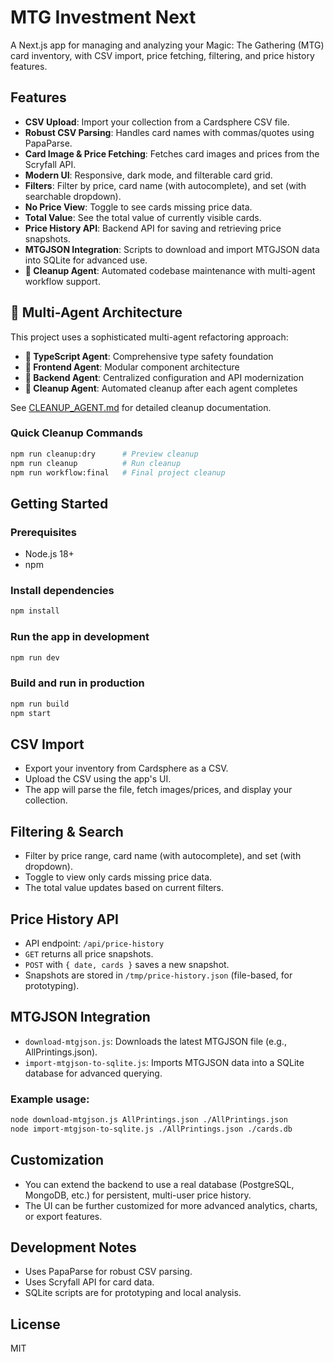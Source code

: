 # MTG Investment Next

A Next.js app for managing and analyzing your Magic: The Gathering (MTG) card inventory, with CSV import, price fetching, filtering, and price history features.

## Features

- **CSV Upload**: Import your collection from a Cardsphere CSV file.
- **Robust CSV Parsing**: Handles card names with commas/quotes using PapaParse.
- **Card Image & Price Fetching**: Fetches card images and prices from the Scryfall API.
- **Modern UI**: Responsive, dark mode, and filterable card grid.
- **Filters**: Filter by price, card name (with autocomplete), and set (with searchable dropdown).
- **No Price View**: Toggle to see cards missing price data.
- **Total Value**: See the total value of currently visible cards.
- **Price History API**: Backend API for saving and retrieving price snapshots.
- **MTGJSON Integration**: Scripts to download and import MTGJSON data into SQLite for advanced use.
- **🧹 Cleanup Agent**: Automated codebase maintenance with multi-agent workflow support.

## 🤖 Multi-Agent Architecture

This project uses a sophisticated multi-agent refactoring approach:

- **🎯 TypeScript Agent**: Comprehensive type safety foundation
- **🎨 Frontend Agent**: Modular component architecture  
- **🔧 Backend Agent**: Centralized configuration and API modernization
- **🧹 Cleanup Agent**: Automated cleanup after each agent completes

See [CLEANUP_AGENT.md](./CLEANUP_AGENT.md) for detailed cleanup documentation.

### Quick Cleanup Commands
```bash
npm run cleanup:dry      # Preview cleanup
npm run cleanup          # Run cleanup
npm run workflow:final   # Final project cleanup
```

## Getting Started

### Prerequisites
- Node.js 18+
- npm

### Install dependencies
```bash
npm install
```

### Run the app in development
```bash
npm run dev
```

### Build and run in production
```bash
npm run build
npm start
```

## CSV Import
- Export your inventory from Cardsphere as a CSV.
- Upload the CSV using the app's UI.
- The app will parse the file, fetch images/prices, and display your collection.

## Filtering & Search
- Filter by price range, card name (with autocomplete), and set (with dropdown).
- Toggle to view only cards missing price data.
- The total value updates based on current filters.

## Price History API
- API endpoint: `/api/price-history`
- `GET` returns all price snapshots.
- `POST` with `{ date, cards }` saves a new snapshot.
- Snapshots are stored in `/tmp/price-history.json` (file-based, for prototyping).

## MTGJSON Integration
- `download-mtgjson.js`: Downloads the latest MTGJSON file (e.g., AllPrintings.json).
- `import-mtgjson-to-sqlite.js`: Imports MTGJSON data into a SQLite database for advanced querying.

### Example usage:
```bash
node download-mtgjson.js AllPrintings.json ./AllPrintings.json
node import-mtgjson-to-sqlite.js ./AllPrintings.json ./cards.db
```

## Customization
- You can extend the backend to use a real database (PostgreSQL, MongoDB, etc.) for persistent, multi-user price history.
- The UI can be further customized for more advanced analytics, charts, or export features.

## Development Notes
- Uses PapaParse for robust CSV parsing.
- Uses Scryfall API for card data.
- SQLite scripts are for prototyping and local analysis.

## License
MIT
